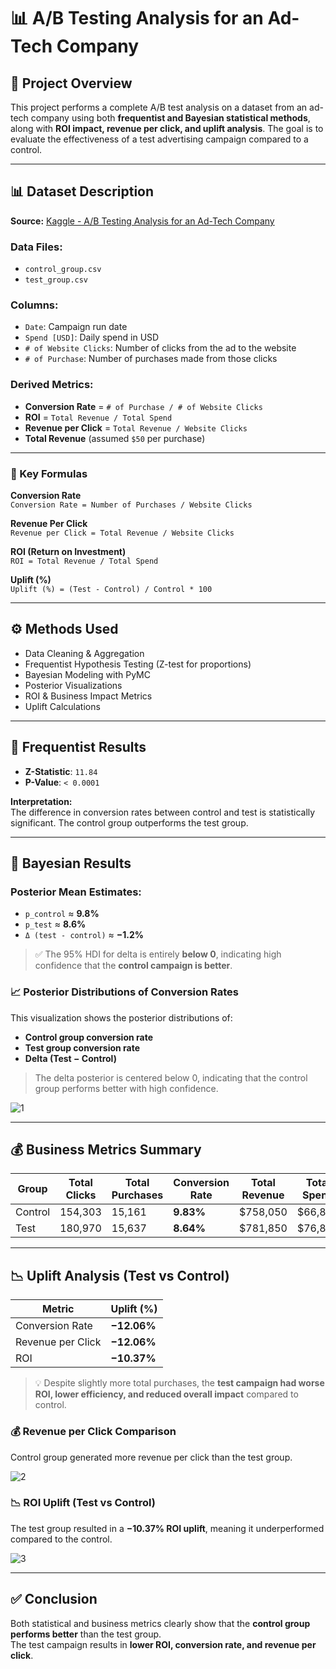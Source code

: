 # 📊 A/B Testing Analysis for an Ad-Tech Company

## 📘 Project Overview
This project performs a complete A/B test analysis on a dataset from an ad-tech company using both **frequentist and Bayesian statistical methods**, along with **ROI impact, revenue per click, and uplift analysis**. The goal is to evaluate the effectiveness of a test advertising campaign compared to a control.

---

## 📊 Dataset Description
**Source:** [Kaggle - A/B Testing Analysis for an Ad-Tech Company](https://www.kaggle.com/code/marta99/a-b-testing-analysis-for-an-ad-tech-company)

### Data Files:
- `control_group.csv`
- `test_group.csv`

### Columns:
- `Date`: Campaign run date
- `Spend [USD]`: Daily spend in USD
- `# of Website Clicks`: Number of clicks from the ad to the website
- `# of Purchase`: Number of purchases made from those clicks

### Derived Metrics:
- **Conversion Rate** = `# of Purchase / # of Website Clicks`
- **ROI** = `Total Revenue / Total Spend`
- **Revenue per Click** = `Total Revenue / Website Clicks`
- **Total Revenue** (assumed `$50` per purchase)
---

### 📐 Key Formulas

**Conversion Rate**  
`Conversion Rate = Number of Purchases / Website Clicks`

**Revenue Per Click**  
`Revenue per Click = Total Revenue / Website Clicks`

**ROI (Return on Investment)**  
`ROI = Total Revenue / Total Spend`

**Uplift (%)**  
`Uplift (%) = (Test - Control) / Control * 100`

---

## ⚙️ Methods Used
- Data Cleaning & Aggregation
- Frequentist Hypothesis Testing (Z-test for proportions)
- Bayesian Modeling with PyMC
- Posterior Visualizations
- ROI & Business Impact Metrics
- Uplift Calculations

---

## 🧪 Frequentist Results
- **Z-Statistic**: `11.84`
- **P-Value**: `< 0.0001`

**Interpretation:**  
The difference in conversion rates between control and test is statistically significant. The control group outperforms the test group.

---

## 🧠 Bayesian Results

### Posterior Mean Estimates:
- `p_control` ≈ **9.8%**
- `p_test` ≈ **8.6%**
- `Δ (test - control)` ≈ **−1.2%**

> ✅ The 95% HDI for delta is entirely **below 0**, indicating high confidence that the **control campaign is better**.


### 📈 Posterior Distributions of Conversion Rates

This visualization shows the posterior distributions of:
- **Control group conversion rate**
- **Test group conversion rate**
- **Delta (Test − Control)**

> The delta posterior is centered below 0, indicating that the control group performs better with high confidence.

![1](https://github.com/user-attachments/assets/ba043ab6-cdc6-44bb-900c-bf752ad80a85)


---

## 💰 Business Metrics Summary

| Group   | Total Clicks | Total Purchases | Conversion Rate | Total Revenue | Total Spend | ROI    | Revenue/Click |
|---------|---------------|------------------|------------------|----------------|--------------|--------|----------------|
| Control | 154,303       | 15,161           | **9.83%**         | $758,050       | $66,818      | **11.34x** | $4.91          |
| Test    | 180,970       | 15,637           | **8.64%**         | $781,850       | $76,892      | **10.17x** | $4.32          |

---

## 📉 Uplift Analysis (Test vs Control)

| Metric                | Uplift (%)   |
|-----------------------|--------------|
| Conversion Rate       | **−12.06%**  |
| Revenue per Click     | **−12.06%**  |
| ROI                   | **−10.37%**  |

> 💡 Despite slightly more total purchases, the **test campaign had worse ROI, lower efficiency, and reduced overall impact** compared to control.

### 💰 Revenue per Click Comparison

Control group generated more revenue per click than the test group.

![2](https://github.com/user-attachments/assets/2c226ab5-6c4b-4fce-8bed-c1bd8b0e6c98)


### 📉 ROI Uplift (Test vs Control)

The test group resulted in a **−10.37% ROI uplift**, meaning it underperformed compared to the control.


![3](https://github.com/user-attachments/assets/f9dc4c66-3f95-4319-945a-12ffb3404565)

---

## ✅ Conclusion

Both statistical and business metrics clearly show that the **control group performs better** than the test group.  
The test campaign results in **lower ROI, conversion rate, and revenue per click**.



